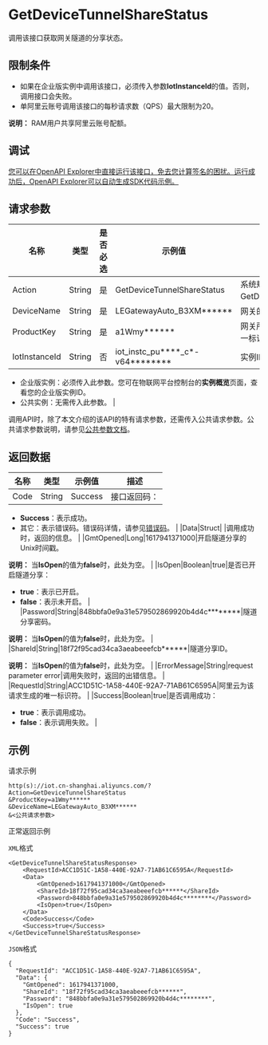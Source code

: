 # GetDeviceTunnelShareStatus

调用该接口获取网关隧道的分享状态。

## 限制条件

-   如果在企业版实例中调用该接口，必须传入参数**IotInstanceId**的值。否则，调用接口会失败。
-   单阿里云账号调用该接口的每秒请求数（QPS）最大限制为20。

**说明：** RAM用户共享阿里云账号配额。


## 调试

[您可以在OpenAPI Explorer中直接运行该接口，免去您计算签名的困扰。运行成功后，OpenAPI Explorer可以自动生成SDK代码示例。](https://api.aliyun.com/#product=Iot&api=GetDeviceTunnelShareStatus&type=RPC&version=2018-01-20)

## 请求参数

|名称|类型|是否必选|示例值|描述|
|--|--|----|---|--|
|Action|String|是|GetDeviceTunnelShareStatus|系统规定参数。取值：GetDeviceTunnelShareStatus。 |
|DeviceName|String|是|LEGatewayAuto\_B3XM\*\*\*\*\*\*|网关的设备名称。 |
|ProductKey|String|是|a1Wmy\*\*\*\*\*\*|网关所属产品的Key，产品的唯一标识符。 |
|IotInstanceId|String|否|iot\_instc\_pu\*\*\*\*\_c\*-v64\*\*\*\*\*\*\*\*|实例ID：

 -   企业版实例：必须传入此参数。您可在物联网平台控制台的**实例概览**页面，查看您的企业版实例ID。
-   公共实例：无需传入此参数。 |

调用API时，除了本文介绍的该API的特有请求参数，还需传入公共请求参数。公共请求参数说明，请参见[公共参数文档](~~135196~~)。

## 返回数据

|名称|类型|示例值|描述|
|--|--|---|--|
|Code|String|Success|接口返回码：

 -   **Success**：表示成功。
-   其它：表示错误码。错误码详情，请参见[错误码](~~135200~~)。 |
|Data|Struct| |调用成功时，返回的信息。 |
|GmtOpened|Long|1617941371000|开启隧道分享的Unix时间戳。

 **说明：** 当**IsOpen**的值为**false**时，此处为空。 |
|IsOpen|Boolean|true|是否已开启隧道分享：

 -   **true**：表示已开启。
-   **false**：表示未开启。 |
|Password|String|848bbfa0e9a31e579502869920b4d4c\*\*\*\*\*\*\*\*|隧道分享密码。

 **说明：** 当**IsOpen**的值为**false**时，此处为空。 |
|ShareId|String|18f72f95cad34ca3aeabeeefcb\*\*\*\*\*\*|隧道分享ID。

 **说明：** 当**IsOpen**的值为**false**时，此处为空。 |
|ErrorMessage|String|request parameter error|调用失败时，返回的出错信息。 |
|RequestId|String|ACC1D51C-1A58-440E-92A7-71AB61C6595A|阿里云为该请求生成的唯一标识符。 |
|Success|Boolean|true|是否调用成功：

 -   **true**：表示调用成功。
-   **false**：表示调用失败。 |

## 示例

请求示例

```
http(s)://iot.cn-shanghai.aliyuncs.com/?Action=GetDeviceTunnelShareStatus
&ProductKey=a1Wmy******
&DeviceName=LEGatewayAuto_B3XM******
&<公共请求参数>
```

正常返回示例

`XML`格式

```
<GetDeviceTunnelShareStatusResponse>
    <RequestId>ACC1D51C-1A58-440E-92A7-71AB61C6595A</RequestId>
    <Data>
        <GmtOpened>1617941371000</GmtOpened>
        <ShareId>18f72f95cad34ca3aeabeeefcb******</ShareId>
        <Password>848bbfa0e9a31e579502869920b4d4c********</Password>
        <IsOpen>true</IsOpen>
    </Data>
    <Code>Success</Code>
    <Success>true</Success>
</GetDeviceTunnelShareStatusResponse>
```

`JSON`格式

```
{
  "RequestId": "ACC1D51C-1A58-440E-92A7-71AB61C6595A",
  "Data": {
    "GmtOpened": 1617941371000,
    "ShareId": "18f72f95cad34ca3aeabeeefcb******",
    "Password": "848bbfa0e9a31e579502869920b4d4c********",
    "IsOpen": true
  },
  "Code": "Success",
  "Success": true
}
```

